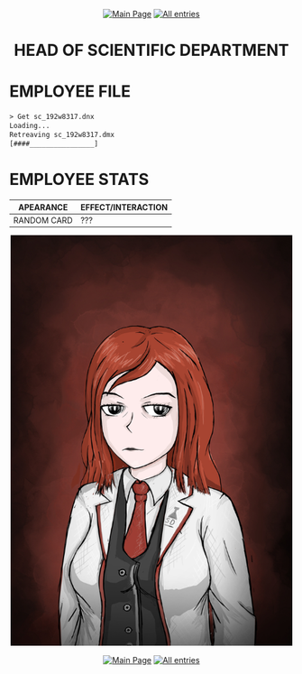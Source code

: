 <p align=center>
    <a href="../../../index">
        <img src="https://img.shields.io/badge/GO_TO-MAIN_PAGE-ffffff?style=for-the-badge&labelColor=000000&color=ffffff" title="Main Page"/></a>
    <a href="../../tree">
        <img src="https://img.shields.io/badge/GO_TO-ALL_ENTRIES-ffffff?style=for-the-badge&labelColor=000000&color=ffffff" title="All entries"></a>
</p>
<h1 align="center">HEAD OF SCIENTIFIC DEPARTMENT</h1>

# EMPLOYEE FILE

```
> Get sc_192w8317.dnx
Loading...
Retreaving sc_192w8317.dmx
[####________________]
```

# EMPLOYEE STATS

| APEARANCE | EFFECT/INTERACTION |
| - | - |
| RANDOM CARD | ??? |

<p align="center">
    <img src="../../../assets/images/characters/CardScientistGen4_008.jpg" title="Head of scientific dep" width="500"/>
</p>
<p align=center>
    <a href="../../../index">
        <img src="https://img.shields.io/badge/GO_TO-MAIN_PAGE-ffffff?style=for-the-badge&labelColor=000000&color=ffffff" title="Main Page"/></a>
    <a href="../../tree">
        <img src="https://img.shields.io/badge/GO_TO-ALL_ENTRIES-ffffff?style=for-the-badge&labelColor=000000&color=ffffff" title="All entries"></a>
</p>